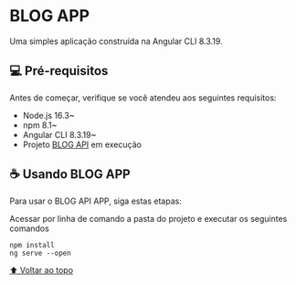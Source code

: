 # BLOG APP

Uma simples aplicação construída na Angular CLI 8.3.19.


## 💻 Pré-requisitos

Antes de começar, verifique se você atendeu aos seguintes requisitos:
* Node.js 16.3~
* npm 8.1~
* Angular CLI 8.3.19~
* Projeto [BLOG API](https://github.com/paulotrevizan/blog-api) em execução

## ☕ Usando BLOG APP

Para usar o BLOG API APP, siga estas etapas:

Acessar por linha de comando a pasta do projeto e executar os seguintes comandos
```
npm install
ng serve --open
```

[⬆ Voltar ao topo](#blog-app)<br>
